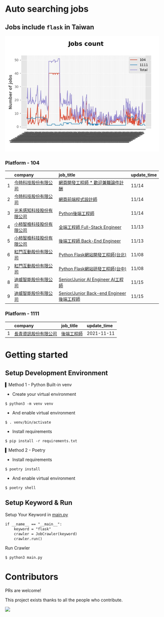 # Auto searching jobs

## Jobs include `flask` in Taiwan 

 ![image](./doc/plot_img.jpg)


### Platform - 104


|    | company                                                                           | job_title                                                                                         | update_time   |
|---:|:----------------------------------------------------------------------------------|:--------------------------------------------------------------------------------------------------|:--------------|
|  1 | [今時科技股份有限公司](https://www.104.com.tw/company/1a2x6bl2u4?jobsource=jolist_b_date)   | [網頁開發工程師  * 歡迎兼職論件計酬](https://www.104.com.tw/job/75jgv?jobsource=jolist_b_date)                   | 11/14         |
|  2 | [今時科技股份有限公司](https://www.104.com.tw/company/1a2x6bl2u4?jobsource=jolist_b_date)   | [網頁前端程式設計師](https://www.104.com.tw/job/79aqn?jobsource=jolist_b_date)                             | 11/14         |
|  3 | [光禾感知科技股份有限公司](https://www.104.com.tw/company/1a2x6bks9s?jobsource=jolist_b_date) | [Python後端工程師](https://www.104.com.tw/job/71j4l?jobsource=jolist_b_date)                           | 11/14         |
|  4 | [小柿智檢科技股份有限公司](https://www.104.com.tw/company/1a2x6bl77l?jobsource=jolist_b_date) | [全端工程師 Full-Stack Engineer](https://www.104.com.tw/job/71bmz?jobsource=jolist_b_date)             | 11/13         |
|  5 | [小柿智檢科技股份有限公司](https://www.104.com.tw/company/1a2x6bl77l?jobsource=jolist_b_date) | [後端工程師 Back-End Engineer](https://www.104.com.tw/job/71bmd?jobsource=jolist_b_date)               | 11/13         |
|  6 | [紅門互動股份有限公司](https://www.104.com.tw/company/oh4m67k?jobsource=jolist_d_relevance) | [Python Flask網站開發工程師(台北)](https://www.104.com.tw/job/6xtfl?jobsource=jolist_d_relevance)          | 11/08         |
|  7 | [紅門互動股份有限公司](https://www.104.com.tw/company/oh4m67k?jobsource=jolist_d_relevance) | [Python Flask網站研發工程師(台中)](https://www.104.com.tw/job/6kf9h?jobsource=jolist_d_relevance)          | 11/08         |
|  8 | [迪威智能股份有限公司](https://www.104.com.tw/company/1a2x6bl035?jobsource=jolist_b_date)   | [Senior/Junior AI Engineer AI工程師](https://www.104.com.tw/job/7ecqj?jobsource=jolist_b_date)       | 11/15         |
|  9 | [迪威智能股份有限公司](https://www.104.com.tw/company/1a2x6bl035?jobsource=jolist_b_date)   | [Senior/Junior Back-end Engineer 後端工程師](https://www.104.com.tw/job/7ecqo?jobsource=jolist_b_date) | 11/15         |

### Platform - 1111


|    | company                                              | job_title                                      | update_time   |
|---:|:-----------------------------------------------------|:-----------------------------------------------|:--------------|
|  1 | [長青資訊股份有限公司](https://www.1111.com.tw/corp/71694811/) | [後端工程師](https://www.1111.com.tw/job/85012186/) | 2021-11-11    |



# Getting started
## Setup Development Environment
▍Method 1 - Python Built-in venv

- Create your virtual environment
```
$ python3 -m venv venv
```
- And enable virtual environment
```
$ . venv/bin/activate
```
- Install requirements
```
$ pip install -r requirements.txt 
```

▍Method 2 - Poetry
- Install requirements
```
$ poetry install
```
- And enable virtual environment
```
$ poetry shell
```

## Setup Keyword & Run

Setup Your Keyword in [main.py](./main.py#L88)
```
if __name__ == "__main__":
    keyword = "flask"
    crawler = JobCrawler(keyword)
    crawler.run()
```

Run Crawler
```
$ python3 main.py
```

# Contributors
PRs are welcome!

This project exists thanks to all the people who contribute.

<a href="https://github.com/hsuanchi/auto-search-flask-job/graphs/contributors">
  <img src="https://contrib.rocks/image?repo=hsuanchi/auto-search-flask-job"/>
</a>
